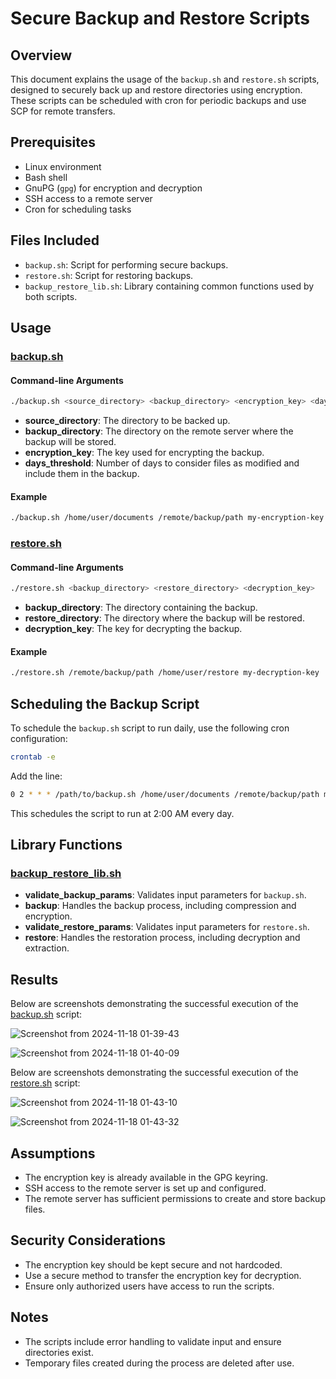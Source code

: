 # Secure Backup and Restore Scripts

## Overview

This document explains the usage of the `backup.sh` and `restore.sh` scripts, designed to securely back up and restore directories using encryption. These scripts can be scheduled with cron for periodic backups and use SCP for remote transfers.

## Prerequisites

- Linux environment
- Bash shell
- GnuPG (`gpg`) for encryption and decryption
- SSH access to a remote server
- Cron for scheduling tasks

## Files Included

- `backup.sh`: Script for performing secure backups.
- `restore.sh`: Script for restoring backups.
- `backup_restore_lib.sh`: Library containing common functions used by both scripts.

## Usage

### [backup.sh](https://github.com/amrabunemr98/Backup-and-Restore-Bash/blob/main/Bash-Scripts/backup.sh)

#### Command-line Arguments

```bash
./backup.sh <source_directory> <backup_directory> <encryption_key> <days_threshold>
```

- **source\_directory**: The directory to be backed up.
- **backup\_directory**: The directory on the remote server where the backup will be stored.
- **encryption\_key**: The key used for encrypting the backup.
- **days\_threshold**: Number of days to consider files as modified and include them in the backup.

#### Example

```bash
./backup.sh /home/user/documents /remote/backup/path my-encryption-key 7
```

### [restore.sh](https://github.com/amrabunemr98/Backup-and-Restore-Bash/blob/main/Bash-Scripts/restore.sh)

#### Command-line Arguments

```bash
./restore.sh <backup_directory> <restore_directory> <decryption_key>
```

- **backup\_directory**: The directory containing the backup.
- **restore\_directory**: The directory where the backup will be restored.
- **decryption\_key**: The key for decrypting the backup.

#### Example

```bash
./restore.sh /remote/backup/path /home/user/restore my-decryption-key
```

## Scheduling the Backup Script

To schedule the `backup.sh` script to run daily, use the following cron configuration:

```bash
crontab -e
```

Add the line:

```bash
0 2 * * * /path/to/backup.sh /home/user/documents /remote/backup/path my-encryption-key 7
```

This schedules the script to run at 2:00 AM every day.

## Library Functions

### [backup_restore_lib.sh](https://github.com/amrabunemr98/Backup-and-Restore-Bash/blob/main/Bash-Scripts/backup_restore_lib.sh)

- **validate\_backup\_params**: Validates input parameters for `backup.sh`.
- **backup**: Handles the backup process, including compression and encryption.
- **validate\_restore\_params**: Validates input parameters for `restore.sh`.
- **restore**: Handles the restoration process, including decryption and extraction.

## Results

Below are screenshots demonstrating the successful execution of the [backup.sh](https://github.com/amrabunemr98/Backup-and-Restore-Bash/blob/main/Bash-Scripts/backup.sh) script:

![Screenshot from 2024-11-18 01-39-43](https://github.com/user-attachments/assets/286f2a75-3b73-433b-a063-e5ba78547cfe)

![Screenshot from 2024-11-18 01-40-09](https://github.com/user-attachments/assets/88b788b0-8444-4343-a104-e8ed19c1e665)

Below are screenshots demonstrating the successful execution of the [restore.sh](https://github.com/amrabunemr98/Backup-and-Restore-Bash/blob/main/Bash-Scripts/restore.sh) script:

![Screenshot from 2024-11-18 01-43-10](https://github.com/user-attachments/assets/113f99fe-9f30-4976-a267-06d3904b59fc)

![Screenshot from 2024-11-18 01-43-32](https://github.com/user-attachments/assets/aa19be93-e83e-4e3b-9800-88c1bae0ea75)

## Assumptions

- The encryption key is already available in the GPG keyring.
- SSH access to the remote server is set up and configured.
- The remote server has sufficient permissions to create and store backup files.

## Security Considerations

- The encryption key should be kept secure and not hardcoded.
- Use a secure method to transfer the encryption key for decryption.
- Ensure only authorized users have access to run the scripts.

## Notes

- The scripts include error handling to validate input and ensure directories exist.
- Temporary files created during the process are deleted after use.




